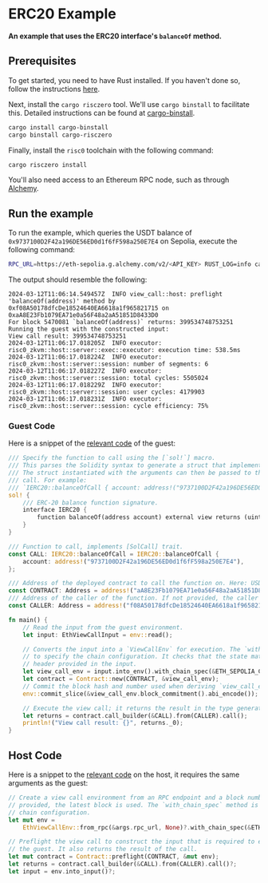 # ERC20 Example

**An example that uses the ERC20 interface's `balanceOf` method.**

## Prerequisites

To get started, you need to have Rust installed. If you haven't done so, follow the instructions [here][install-rust].

Next, install the `cargo risczero` tool. We'll use `cargo binstall` to facilitate this. Detailed instructions can be found at [cargo-binstall].

```bash
cargo install cargo-binstall
cargo binstall cargo-risczero
```

Finally, install the `risc0` toolchain with the following command:

```bash
cargo risczero install
```

You'll also need access to an Ethereum RPC node, such as through [Alchemy](www.alchemy.com).

## Run the example

To run the example, which queries the USDT balance of `0x9737100D2F42a196DE56ED0d1f6fF598a250E7E4` on Sepolia, execute the following command:

```bash
RPC_URL=https://eth-sepolia.g.alchemy.com/v2/<API_KEY> RUST_LOG=info cargo run --release
```

The output should resemble the following:

```text
2024-03-12T11:06:14.549457Z  INFO view_call::host: preflight 'balanceOf(address)' method by 0xf08A50178dfcDe18524640EA6618a1f965821715 on 0xaA8E23Fb1079EA71e0a56F48a2aA51851D8433D0
For block 5470081 `balanceOf(address)` returns: 399534748753251
Running the guest with the constructed input:
View call result: 399534748753251
2024-03-12T11:06:17.018205Z  INFO executor: risc0_zkvm::host::server::exec::executor: execution time: 538.5ms
2024-03-12T11:06:17.018224Z  INFO executor: risc0_zkvm::host::server::session: number of segments: 6
2024-03-12T11:06:17.018227Z  INFO executor: risc0_zkvm::host::server::session: total cycles: 5505024
2024-03-12T11:06:17.018229Z  INFO executor: risc0_zkvm::host::server::session: user cycles: 4179903
2024-03-12T11:06:17.018231Z  INFO executor: risc0_zkvm::host::server::session: cycle efficiency: 75%
```

### Guest Code

Here is a snippet of the [relevant code](./methods/guest/src/main.rs) of the guest:

```rust
/// Specify the function to call using the [`sol!`] macro.
/// This parses the Solidity syntax to generate a struct that implements the [SolCall] trait.
/// The struct instantiated with the arguments can then be passed to the [ViewCall] to execute the
/// call. For example:
/// `IERC20::balanceOfCall { account: address!("9737100D2F42a196DE56ED0d1f6fF598a250E7E4") }`
sol! {
    /// ERC-20 balance function signature.
    interface IERC20 {
        function balanceOf(address account) external view returns (uint);
    }
}

/// Function to call, implements [SolCall] trait.
const CALL: IERC20::balanceOfCall = IERC20::balanceOfCall {
    account: address!("9737100D2F42a196DE56ED0d1f6fF598a250E7E4"),
};

/// Address of the deployed contract to call the function on. Here: USDT contract on Sepolia
const CONTRACT: Address = address!("aA8E23Fb1079EA71e0a56F48a2aA51851D8433D0");
/// Address of the caller of the function. If not provided, the caller will be the [CONTRACT].
const CALLER: Address = address!("f08A50178dfcDe18524640EA6618a1f965821715");

fn main() {
    // Read the input from the guest environment.
    let input: EthViewCallInput = env::read();

    // Converts the input into a `ViewCallEnv` for execution. The `with_chain_spec` method is used
    // to specify the chain configuration. It checks that the state matches the state root in the
    // header provided in the input.
    let view_call_env = input.into_env().with_chain_spec(&ETH_SEPOLIA_CHAIN_SPEC);
    let contract = Contract::new(CONTRACT, &view_call_env);
    // Commit the block hash and number used when deriving `view_call_env` to the journal.
    env::commit_slice(&view_call_env.block_commitment().abi_encode());

    // Execute the view call; it returns the result in the type generated by the `sol!` macro.
    let returns = contract.call_builder(&CALL).from(CALLER).call();
    println!("View call result: {}", returns._0);
}
```

## Host Code

Here is a snippet to the [relevant code](./host/src/main.rs) on the host, it requires the same arguments as the guest:

```rust
// Create a view call environment from an RPC endpoint and a block number. If no block number is
// provided, the latest block is used. The `with_chain_spec` method is used to specify the
// chain configuration.
let mut env =
    EthViewCallEnv::from_rpc(&args.rpc_url, None)?.with_chain_spec(&ETH_SEPOLIA_CHAIN_SPEC);

// Preflight the view call to construct the input that is required to execute the function in
// the guest. It also returns the result of the call.
let mut contract = Contract::preflight(CONTRACT, &mut env);
let returns = contract.call_builder(&CALL).from(CALLER).call()?;
let input = env.into_input()?;
```

[install-rust]: https://doc.rust-lang.org/cargo/getting-started/installation.html
[cargo-binstall]: https://github.com/cargo-bins/cargo-binstall#cargo-binaryinstall
